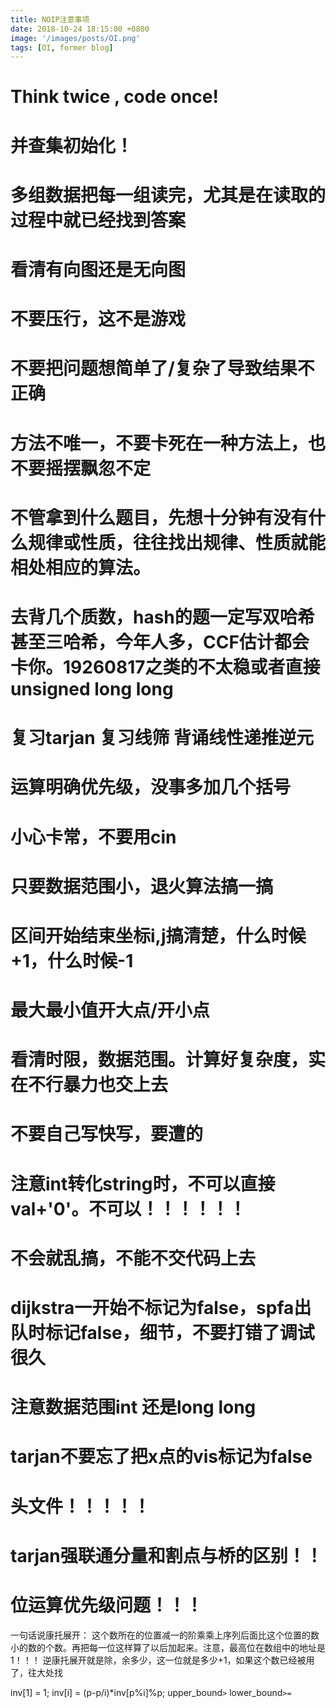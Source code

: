 ```yaml
---
title: NOIP注意事项
date: 2018-10-24 18:15:00 +0800
image: '/images/posts/OI.png'
tags: [OI, former blog]
---
```


# Think twice , code once!
# 并查集初始化！
# 多组数据把每一组读完，尤其是在读取的过程中就已经找到答案
# 看清有向图还是无向图
# 不要压行，这不是游戏
# 不要把问题想简单了/复杂了导致结果不正确
# 方法不唯一，不要卡死在一种方法上，也不要摇摆飘忽不定
# 不管拿到什么题目，先想十分钟有没有什么规律或性质，往往找出规律、性质就能相处相应的算法。
# 去背几个质数，hash的题一定写双哈希甚至三哈希，今年人多，CCF估计都会卡你。19260817之类的不太稳或者直接unsigned long long
# 复习tarjan 复习线筛 背诵线性递推逆元
# 运算明确优先级，没事多加几个括号
# 小心卡常，不要用cin
# 只要数据范围小，退火算法搞一搞
# 区间开始结束坐标i,j搞清楚，什么时候+1，什么时候-1
# 最大最小值开大点/开小点
# 看清时限，数据范围。计算好复杂度，实在不行暴力也交上去
# 不要自己写快写，要遭的
# 注意int转化string时，不可以直接val+'0'。不可以！！！！！！
# 不会就乱搞，不能不交代码上去
# dijkstra一开始不标记为false，spfa出队时标记false，细节，不要打错了调试很久
# 注意数据范围int 还是long long
# tarjan不要忘了把x点的vis标记为false
# 头文件！！！！！
# tarjan强联通分量和割点与桥的区别！！
# 位运算优先级问题！！！
一句话说康托展开：
这个数所在的位置减一的阶乘乘上序列后面比这个位置的数小的数的个数。再把每一位这样算了以后加起来。注意，最高位在数组中的地址是1！！！
逆康托展开就是除，余多少，这一位就是多少+1，如果这个数已经被用了，往大处找

inv[1] = 1;
inv[i] = (p-p/i)*inv[p%i]%p;
upper_bound`>`      lower_bound`>=`
